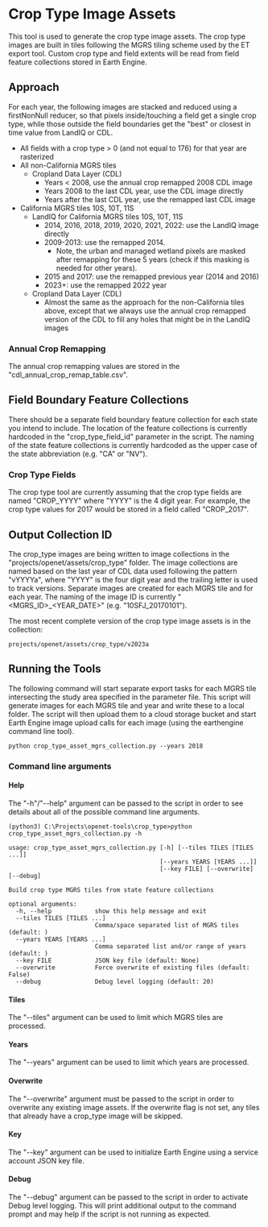 # Crop Type Image Assets

This tool is used to generate the crop type image assets.  The crop type images are built in tiles following the MGRS tiling scheme used by the ET export tool.  Custom crop type and field extents will be read from field feature collections stored in Earth Engine.

## Approach

For each year, the following images are stacked and reduced using a firstNonNull reducer, so that pixels inside/touching a field get a single crop type, while those outside the field boundaries get the "best" or closest in time value from LandIQ or CDL.

- All fields with a crop type > 0 (and not equal to 176) for that year are rasterized
- All non-California MGRS tiles
  - Cropland Data Layer (CDL)
    - Years < 2008, use the annual crop remapped 2008 CDL image
    - Years 2008 to the last CDL year, use the CDL image directly
    - Years after the last CDL year, use the remapped last CDL image
- California MGRS tiles 10S, 10T, 11S
  - LandIQ for California MGRS tiles 10S, 10T, 11S
      - 2014, 2016, 2018, 2019, 2020, 2021, 2022: use the LandIQ image directly
      - 2009-2013: use the remapped 2014.  
        - Note, the urban and managed wetland pixels are masked after remapping for these 5 years (check if this masking is needed for other years).
      - 2015 and 2017: use the remapped previous year (2014 and 2016)
      - 2023+: use the remapped 2022 year
  - Cropland Data Layer (CDL)
    - Almost the same as the approach for the non-California tiles above, except that we always use the annual crop remapped version of the CDL to fill any holes that might be in the LandIQ images

### Annual Crop Remapping

The annual crop remapping values are stored in the "cdl_annual_crop_remap_table.csv".

## Field Boundary Feature Collections

There should be a separate field boundary feature collection for each state you intend to include.  The location of the feature collections is currently hardcoded in the "crop_type_field_id" parameter in the script.  The naming of the state feature collections is currently hardcoded as the upper case of the state abbreviation (e.g. "CA" or "NV").

### Crop Type Fields

The crop type tool are currently assuming that the crop type fields are named "CROP_YYYY" where "YYYY" is the 4 digit year.  For example, the crop type values for 2017 would be stored in a field called "CROP_2017".

## Output Collection ID

The crop_type images are being written to image collections in the "projects/openet/assets/crop_type" folder.  The image collections are named based on the last year of CDL data used following the pattern "vYYYYa", where "YYYY" is the four digit year and the trailing letter is used to track versions.  Separate images are created for each MGRS tile and for each year.  The naming of the image ID is currently "<MGRS_ID>\_<YEAR_DATE>" (e.g. "10SFJ_20170101").

The most recent complete version of the crop type image assets is in the collection:
```
projects/openet/assets/crop_type/v2023a
```


## Running the Tools

The following command will start separate export tasks for each MGRS tile intersecting the study area specified in the parameter file.  This script will generate images for each MGRS tile and year and write these to a local folder.  The script will then upload them to a cloud storage bucket and start Earth Engine image upload calls for each image (using the earthengine command line tool).

```
python crop_type_asset_mgrs_collection.py --years 2018
```

### Command line arguments 

#### Help

The "-h"/"--help" argument can be passed to the script in order to see details about all of the possible command line arguments.

```
(python3) C:\Projects\openet-tools\crop_type>python crop_type_asset_mgrs_collection.py -h

usage: crop_type_asset_mgrs_collection.py [-h] [--tiles TILES [TILES ...]]
                                          [--years YEARS [YEARS ...]]
                                          [--key FILE] [--overwrite] [--debug]
                                         
Build crop type MGRS tiles from state feature collections

optional arguments:
  -h, --help            show this help message and exit
  --tiles TILES [TILES ...]
                        Comma/space separated list of MGRS tiles (default: )
  --years YEARS [YEARS ...]
                        Comma separated list and/or range of years (default: )
  --key FILE            JSON key file (default: None)
  --overwrite           Force overwrite of existing files (default: False)
  --debug               Debug level logging (default: 20)

```
#### Tiles

The "--tiles" argument can be used to limit which MGRS tiles are processed.

#### Years

The "--years" argument can be used to limit which years are processed.

#### Overwrite

The "--overwrite" argument must be passed to the script in order to overwrite any existing image assets.  If the overwrite flag is not set, any tiles that already have a crop_type image will be skipped.

#### Key

The "--key" argument can be used to initialize Earth Engine using a service account JSON key file.

#### Debug

The "--debug" argument can be passed to the script in order to activate Debug level logging.  This will print additional output to the command prompt and may help if the script is not running as expected.
